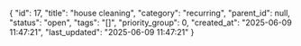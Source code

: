 {
  "id": 17,
  "title": "house cleaning",
  "category": "recurring",
  "parent_id": null,
  "status": "open",
  "tags": "[]",
  "priority_group": 0,
  "created_at": "2025-06-09 11:47:21",
  "last_updated": "2025-06-09 11:47:21"
}

